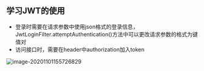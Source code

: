 ## 学习JWT的使用
+ 登录时需要在请求参数中使用json格式的登录信息，JwtLoginFilter.attemptAuthentication()方法中可以更改请求参数的格式为键值对
+ 访问接口时，需要在header中authorization加入token

![image-20201101155726829](C:\Users\HouJun\AppData\Roaming\Typora\typora-user-images\image-20201101155726829.png)